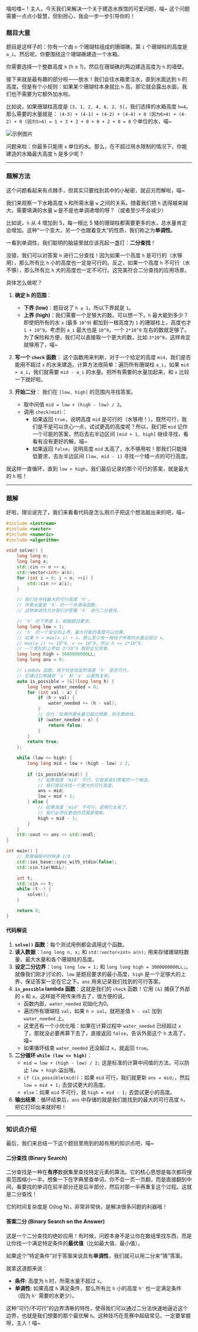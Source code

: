 喵哈喽~！主人，今天我们来解决一个关于建造水族馆的可爱问题，喵~ 这个问题需要一点点小智慧，但别担心，我会一步一步引导你的！

### 题目大意

题目是这样子的：你有一个由 `n` 个珊瑚柱组成的珊瑚礁，第 `i` 个珊瑚柱的高度是 `a_i`。然后呢，你要围绕这个珊瑚礁建造一个水箱。

你需要选择一个整数高度 `h` (h ≥ 1)，然后在珊瑚礁的两边建造高度为 `h` 的墙壁。

接下来就是最有趣的部分啦——放水！我们会往水箱里注水，直到水面达到 `h` 的高度。但是有个小规则：如果某个珊瑚柱本身就比 `h` 高，那它就会露出水面，我们也不需要为它额外加水啦。

比如说，如果珊瑚柱高度是 `[3, 1, 2, 4, 6, 2, 5]`，我们选择的水箱高度 `h=4`。那么需要的水量就是：
`(4-3) + (4-1) + (4-2) + (4-4) + 0 (因为6>4) + (4-2) + 0 (因为5>4) = 1 + 3 + 2 + 0 + 0 + 2 + 0 = 8` 个单位的水，喵~


![示例图片](https://espresso.codeforces.com/59c118182928507204c3e8574c9354924c8b746a.png)


问题来啦：你最多只能用 `x` 单位的水。那么，在不超过用水限制的情况下，你能建造的水箱最大高度 `h` 是多少呢？

---

### 题解方法

这个问题看起来有点棘手，但其实只要找到其中的小秘密，就迎刃而解啦，喵~

我们来观察一下水箱高度 `h` 和所需水量 `w` 之间的关系。随着我们把 `h` 选得越来越大，需要填满的水量 `w` 是不是也单调递增的呀？（或者至少不会减少）

比如说，`h` 从 4 增加到 5，每一根比 5 矮的珊瑚柱都需要更多的水，总水量肯定会增加。这种“一个变大，另一个也跟着变大”的性质，我们称之为**单调性**。

一看到单调性，我们聪明的脑袋里就应该亮起一盏灯：**二分查找**！

没错，我们可以对答案 `h` 进行二分查找！因为如果一个高度 `h` 是可行的（水够用），那么所有比 `h` 小的高度也一定是可行的。反之，如果一个高度 `h` 不可行（水不够），那么所有比 `h` 大的高度也一定不可行。这完美符合二分查找的应用场景。

具体怎么做呢？

1.  **确定 h 的范围**：
    *   **下界 (low)**：题目说了 `h ≥ 1`，所以下界就是 `1`。
    *   **上界 (high)**：我们需要一个足够大的数。可以想一下，`h` 最大能到多少？即使把所有的水 `x` (最多 `10^9`) 都加到一根高度为 `1` 的珊瑚柱上，高度也才 `1 + 10^9`。考虑到 `a_i` 最大也是 `10^9`，一个 `2*10^9` 左右的数就足够了。为了保险和方便，我们可以直接取一个更大的数，比如 `3*10^9`，这样肯定就够用了，喵~

2.  **写一个 `check` 函数**：
    这个函数用来判断，对于一个给定的高度 `mid`，我们是否能用不超过 `x` 的水来建造。计算方法很简单：遍历所有珊瑚柱 `a_i`，如果 `mid > a_i`，我们就需要 `mid - a_i` 的水量。把所有需要的水量加起来，和 `x` 比较一下就好啦。

3.  **开始二分**：
    我们在 `[low, high]` 的范围内寻找答案。
    *   取中间值 `mid = low + (high - low) / 2`。
    *   调用 `check(mid)`：
        *   如果返回 `true`，说明高度 `mid` 是可行的（水够用！）。既然可行，我们是不是可以贪心一点，试试更高的高度呢？所以，我们把 `mid` 记作一个可能的答案，然后去右半边区间 `[mid + 1, high]` 继续寻找，看看有没有更好的解，喵~
        *   如果返回 `false`，说明高度 `mid` 太高了，水不够用啦！那我们只能降低要求，去左半边区间 `[low, mid - 1]` 寻找一个矮一点的可行高度。

就这样一直循环，直到 `low > high`，我们最后记录的那个可行的答案，就是最大的 `h` 啦！

---

### 题解

好啦，理论说完了，我们来看看代码是怎么用爪子把这个想法敲出来的吧，喵~

```cpp
#include <iostream>
#include <vector>
#include <numeric>
#include <algorithm>

void solve() {
    long long n;
    long long x;
    std::cin >> n >> x;
    std::vector<int> a(n);
    for (int i = 0; i < n; ++i) {
        std::cin >> a[i];
    }

    // 我们在寻找最大的可行高度 'h'。
    // 所需水量是 'h' 的一个非递减函数。
    // 这种单调性允许我们对答案 'h' 进行二分查找。

    // 'h' 的下界是 1，根据题目要求。
    long long low = 1;
    // 'h' 的一个安全的上界。最大可能的高度可以估算。
    // 如果 h > max(a_i) + x，那么至少有一根柱子所需的水量会超过 x。
    // max(a_i) <= 10^9, x <= 10^9。所以 h <= 2*10^9。
    // 一个宽松的上界如 3*10^9 既安全又简单。
    long long high = 3000000000LL;
    long long ans = 0;

    // Lambda 函数，用于检查给定的高度 'h' 是否可行。
    // 它通过引用捕获 'x' 和 'a' 以避免复制。
    auto is_possible = [&](long long h) {
        long long water_needed = 0;
        for (int val : a) {
            if (h > val) {
                water_needed += (h - val);
            }
            // 优化：如果所需水量已超过预算，则无需继续。
            if (water_needed > x) {
                return false;
            }
        }
        return true;
    };

    while (low <= high) {
        long long mid = low + (high - low) / 2;
        
        if (is_possible(mid)) {
            // 如果高度 'mid' 可行，它就是我们答案的一个候选。
            // 我们尝试寻找一个更大的可行高度。
            ans = mid;
            low = mid + 1;
        } else {
            // 如果高度 'mid' 不可行，说明它太高了。
            // 我们必须在更低的范围里搜索。
            high = mid - 1;
        }
    }
    std::cout << ans << std::endl;
}

int main() {
    // 竞赛编程中的快速 I/O
    std::ios_base::sync_with_stdio(false);
    std::cin.tie(NULL);

    int t;
    std::cin >> t;
    while (t--) {
        solve();
    }

    return 0;
}
```

#### 代码解说

1.  **`solve()` 函数**：每个测试用例都会调用这个函数。
2.  **读入数据**：`long long n, x;` 和 `std::vector<int> a(n);` 用来存储珊瑚柱数量、最大水量和各个珊瑚柱的高度。
3.  **设定二分边界**：`long long low = 1;` 和 `long long high = 3000000000LL;`。就像我们刚才讨论的，`low` 是题目要求的最小高度，`high` 是一个足够大的上界，保证答案一定在它之下。`ans` 用来记录我们找到的可行答案。
4.  **`is_possible` lambda 函数**：这就是我们的 `check` 函数！它用 `[&]` 捕获了外部的 `x` 和 `a`，这样就不用传来传去了，很方便的说。
    *   函数内部，`water_needed` 初始化为0。
    *   遍历所有珊瑚柱 `val`，如果 `h > val`，就把差值 `h - val` 加到 `water_needed` 上。
    *   这里还有一个小优化哦：如果在计算过程中 `water_needed` 已经超过 `x` 了，那就没必要再算下去了，直接返回 `false`，告诉外面这个 `h` 太高了，喵~
    *   如果循环结束 `water_needed` 还没超过 `x`，就返回 `true`。
5.  **二分循环 `while (low <= high)`**：
    *   `mid = low + (high - low) / 2;` 这是标准的计算中间值的方法，可以防止 `low + high` 溢出哦。
    *   `if (is_possible(mid))`：如果 `mid` 可行，我们就更新 `ans = mid;`，然后 `low = mid + 1;` 去尝试更大的高度。
    *   `else`：如果 `mid` 不可行，就 `high = mid - 1;` 去尝试更小的高度。
6.  **输出结果**：循环结束后，`ans` 中存储的就是我们能找到的最大的可行高度 `h`，把它打印出来就好啦！

---

### 知识点介绍

最后，我们来总结一下这个题目里用到的超有用的知识点吧，喵~

#### 二分查找 (Binary Search)

二分查找是一种在**有序**数据集里查找特定元素的算法。它的核心思想是每次都将搜索范围缩小一半。想象一下在字典里查单词，你不会一页一页翻，而是直接翻到中间，看要找的单词在前半部分还是后半部分，然后对那一半再重复这个过程。这就是二分查找！

它的时间复杂度是 O(log N)，非常非常快，是解决很多问题的利器哦！

#### 答案二分 (Binary Search on the Answer)

这是一个二分查找的绝妙应用！有时候，问题本身不是让你在数组里找东西，而是让你找一个满足特定条件的**最优值**（比如最大值、最小值）。

如果这个“特定条件”对于答案来说具有**单调性**，我们就可以用二分来“猜”答案。

就拿这道题来说：

*   **条件**: 高度为 `h` 时，所需水量不超过 `x`。
*   **单调性**: 如果高度 `h` 满足条件，那么所有比 `h` 小的高度 `h'` 也一定满足条件（因为 `h'` 需要的水更少）。

这种“可行/不可行”的边界清晰的特性，使得我们可以通过二分法快速地逼近这个边界，也就是我们想要的那个最优解 `h`。这种技巧在竞赛中超级常见，一定要掌握呀，主人！喵~
